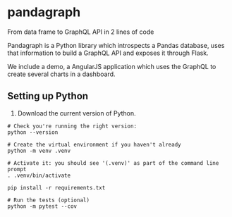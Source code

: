 # pandagraph
From data frame to GraphQL API in 2 lines of code

Pandagraph is a Python library which introspects a Pandas database, uses that information to build 
a GraphQL API and exposes it through Flask.

We include a demo, a AngularJS application which uses the GraphQL to create several charts in a dashboard.

## Setting up Python

1. Download the current version of Python.
```shell
# Check you're running the right version:
python --version

# Create the virtual environment if you haven't already
python -m venv .venv

# Activate it: you should see '(.venv)' as part of the command line prompt
. .venv/bin/activate

pip install -r requirements.txt

# Run the tests (optional)
python -m pytest --cov

```
